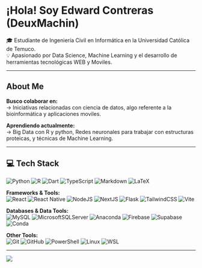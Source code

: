 # ¡Hola! Soy Edward Contreras (DeuxMachin)

🎓 Estudiante de Ingeniería Civil en Informática en la Universidad Católica de Temuco.  
💡 Apasionado por Data Science, Machine Learning y el desarrollo de herramientas tecnológicas WEB y Moviles.

---
  
## About Me

 **Busco colaborar en:**  
→ Iniciativas relacionadas con ciencia de datos, algo referente a la bioinformática y aplicaciones moviles.

 **Aprendiendo actualmente:**  
→ Big Data con R y python, Redes neuronales para trabajar con estructuras proteicas, y técnicas de Machine Learning.

---

## 💻 Tech Stack

![Python](https://img.shields.io/badge/python-3670A0?style=flat&logo=python&logoColor=ffdd54)
![R](https://img.shields.io/badge/r-%23276DC3.svg?style=flat&logo=r&logoColor=white)
![Dart](https://img.shields.io/badge/dart-%230175C2.svg?style=flat&logo=dart&logoColor=white)
![TypeScript](https://img.shields.io/badge/typescript-%23007ACC.svg?style=flat&logo=typescript&logoColor=white)
![Markdown](https://img.shields.io/badge/markdown-%23000000.svg?style=flat&logo=markdown&logoColor=white)
![LaTeX](https://img.shields.io/badge/latex-%23008080.svg?style=flat&logo=latex&logoColor=white)

**Frameworks & Tools:**  
![React](https://img.shields.io/badge/react-%2320232a.svg?style=flat&logo=react&logoColor=%2361DAFB)
![React Native](https://img.shields.io/badge/react_native-%2320232a.svg?style=flat&logo=react&logoColor=%2361DAFB)
![NodeJS](https://img.shields.io/badge/node.js-6DA55F?style=flat&logo=node.js&logoColor=white)
![NextJS](https://img.shields.io/badge/nestjs-%23E0234E.svg?style=flat&logo=nestjs&logoColor=white)
![Flask](https://img.shields.io/badge/flask-%23000.svg?style=flat&logo=flask&logoColor=white)
![TailwindCSS](https://img.shields.io/badge/tailwindcss-%2338B2AC.svg?style=flat&logo=tailwind-css&logoColor=white)
![Vite](https://img.shields.io/badge/Vite-646CFF?style=flat&logo=vite&logoColor=white)

**Databases & Data Tools:**  
![MySQL](https://img.shields.io/badge/mysql-4479A1.svg?style=flat&logo=mysql&logoColor=white)
![MicrosoftSQLServer](https://img.shields.io/badge/Microsoft%20SQL%20Server-CC2927?style=flat&logo=microsoft%20sql%20server&logoColor=white)
![Anaconda](https://img.shields.io/badge/Anaconda-%2344A833.svg?style=flat&logo=anaconda&logoColor=white)
![Firebase](https://img.shields.io/badge/firebase-%23039BE5.svg?style=flat&logo=firebase)
![Supabase](https://img.shields.io/badge/Supabase-3ECF8E?style=flat&logo=supabase&logoColor=white)
![Conda](https://img.shields.io/badge/Conda-3FA037?style=flat&logo=anaconda&logoColor=white)

**Other Tools:**  
![Git](https://img.shields.io/badge/git-%23F05033.svg?style=flat&logo=git&logoColor=white)
![GitHub](https://img.shields.io/badge/github-%23121011.svg?style=flat&logo=github&logoColor=white)
![PowerShell](https://img.shields.io/badge/PowerShell-%235391FE.svg?style=flat&logo=powershell&logoColor=white)
![Linux](https://img.shields.io/badge/Linux-%23FCC624.svg?style=flat&logo=linux&logoColor=black)
![WSL](https://img.shields.io/badge/WSL-%23007ACC.svg?style=flat&logo=windows&logoColor=white)

---



[![](https://visitcount.itsvg.in/api?id=DeuxMachin&icon=0&color=0)](https://visitcount.itsvg.in)

<!-- Proudly built with ❤️ by DeuxMachin -->
